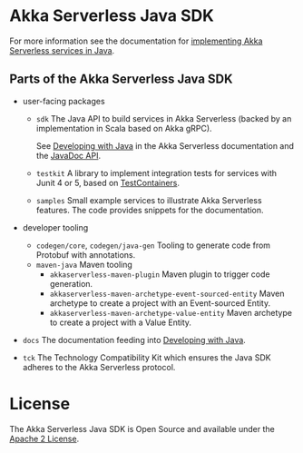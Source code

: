 # Akka Serverless Java SDK

For more information see the documentation for [implementing Akka Serverless services in Java](https://developer.lightbend.com/docs/akka-serverless/java/index.html).

## Parts of the Akka Serverless Java SDK

* user-facing packages
    * `sdk` The Java API to build services in Akka Serverless (backed by an implementation in Scala based on Akka gRPC).

      See [Developing with Java](https://developer.lightbend.com/docs/akka-serverless/java/index.html) in the Akka Serverless documentation and the [JavaDoc API](https://developer.lightbend.com/docs/akka-serverless/java/_attachments/api/index.html).

    * `testkit` A library to implement integration tests for services with Junit 4 or 5, based on [TestContainers](https://www.testcontainers.org/).

    * `samples` Small example services to illustrate Akka Serverless features. The code provides snippets for the documentation.

* developer tooling
   * `codegen/core`, `codegen/java-gen` Tooling to generate code from Protobuf with annotations.
   * `maven-java` Maven tooling
     * `akkaserverless-maven-plugin` Maven plugin to trigger code generation.
     * `akkaserverless-maven-archetype-event-sourced-entity` Maven archetype to create a project with an Event-sourced Entity.
     * `akkaserverless-maven-archetype-value-entity` Maven archetype to create a project with a Value Entity.

* `docs` The documentation feeding into [Developing with Java](https://developer.lightbend.com/docs/akka-serverless/java/index.html).

* `tck` The Technology Compatibility Kit which ensures the Java SDK adheres to the Akka Serverless protocol.

# License

The Akka Serverless Java SDK is Open Source and available under the [Apache 2 License](LICENSE).
